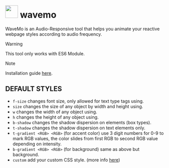 # <img src="https://github-production-user-asset-6210df.s3.amazonaws.com/106491722/328722976-7b6a1d0d-54a9-41ab-b92f-08ff530e7d7b.png?X-Amz-Algorithm=AWS4-HMAC-SHA256&X-Amz-Credential=AKIAVCODYLSA53PQK4ZA%2F20240515%2Fus-east-1%2Fs3%2Faws4_request&X-Amz-Date=20240515T055648Z&X-Amz-Expires=300&X-Amz-Signature=9f7e04314a1bcc290bfe0809cec8362328d0b98c90548bbdbf9bfa3410c8b5d7&X-Amz-SignedHeaders=host&actor_id=106491722&key_id=0&repo_id=797500082" width="40" /> wavemo 

WaveMo is an Audio-Responsive tool that helps you animate your reactive webpage styles according to audio frequency.

> [!WARNING]
> This tool only works with ES6 Module.

> [!NOTE]
> Installation guide [here](https://wvmo.netlify.app/).

## DEFAULT STYLES
- `f-size` changes font size, only allowed for text type tags using.
- `size` changes the size of any object by width and height using.
- `w` changes the width of any object using.
- `h` changes the height of any object using.
- `b-shadow` changes the shadow dispersion on elements (box types).
- `t-shadow` changes the shadow dispersion on text elements only.
- `t-gradient <RGB> <RGB>` (for accent color) use 3 digit numbers for 0-9 to mark RGB values, the color slides from first RGB to second RGB value depending on intensity.
- `b-gradient <RGB> <RGB>` (for background) same as above but background.
- `custom` add your custom CSS style. (more info [here](https://wvmo.netlify.app/))

